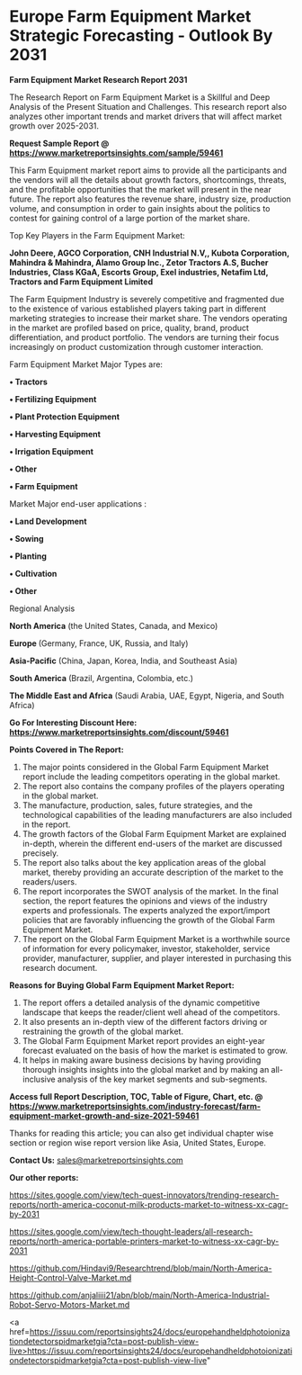 # Europe Farm Equipment Market Strategic Forecasting - Outlook By 2031

<strong>Farm Equipment Market Research Report 2031</strong>

The Research Report on Farm Equipment Market is a Skillful and Deep Analysis of the Present Situation and Challenges. This research report also analyzes other important trends and market drivers that will affect market growth over 2025-2031.

<strong>Request Sample Report @ <a href=https://www.marketreportsinsights.com/sample/59461>https://www.marketreportsinsights.com/sample/59461</a></strong>

This Farm Equipment market report aims to provide all the participants and the vendors will all the details about growth factors, shortcomings, threats, and the profitable opportunities that the market will present in the near future. The report also features the revenue share, industry size, production volume, and consumption in order to gain insights about the politics to contest for gaining control of a large portion of the market share.

Top Key Players in the Farm Equipment Market:

<strong>John Deere, AGCO Corporation, CNH Industrial N.V,, Kubota Corporation, Mahindra & Mahindra, Alamo Group Inc., Zetor Tractors A.S, Bucher Industries, Class KGaA, Escorts Group, Exel industries, Netafim Ltd, Tractors and Farm Equipment Limited</strong>

The Farm Equipment Industry is severely competitive and fragmented due to the existence of various established players taking part in different marketing strategies to increase their market share. The vendors operating in the market are profiled based on price, quality, brand, product differentiation, and product portfolio. The vendors are turning their focus increasingly on product customization through customer interaction.

Farm Equipment Market Major Types are:

<strong>• Tractors

• Fertilizing Equipment

• Plant Protection Equipment

• Harvesting Equipment

• Irrigation Equipment

• Other

• Farm Equipment</strong>

Market Major end-user applications :

<strong>• Land Development

• Sowing

• Planting

• Cultivation

• Other</strong>

Regional Analysis

</u><strong><b>North America</b></strong> (the United States, Canada, and Mexico)

<strong><b>Europe </b></strong>(Germany, France, UK, Russia, and Italy)

<strong><b>Asia-Pacific</b></strong> (China, Japan, Korea, India, and Southeast Asia)

<strong><b>South America</b></strong> (Brazil, Argentina, Colombia, etc.)

<strong><b>The Middle East and Africa</b></strong> (Saudi Arabia, UAE, Egypt, Nigeria, and South Africa)

<strong>Go For Interesting Discount Here: <a href=https://www.marketreportsinsights.com/discount/59461>https://www.marketreportsinsights.com/discount/59461</a></strong>

<strong>Points Covered in The Report:</strong>
<ol>
  <li>The major points considered in the Global Farm Equipment Market report include the leading competitors operating in the global market.</li>
  <li>The report also contains the company profiles of the players operating in the global market.</li>
  <li>The manufacture, production, sales, future strategies, and the technological capabilities of the leading manufacturers are also included in the report.</li>
  <li>The growth factors of the Global Farm Equipment Market are explained in-depth, wherein the different end-users of the market are discussed precisely.</li>
  <li>The report also talks about the key application areas of the global market, thereby providing an accurate description of the market to the readers/users.</li>
  <li>The report incorporates the SWOT analysis of the market. In the final section, the report features the opinions and views of the industry experts and professionals. The experts analyzed the export/import policies that are favorably influencing the growth of the Global Farm Equipment Market.</li>
  <li>The report on the Global Farm Equipment Market is a worthwhile source of information for every policymaker, investor, stakeholder, service provider, manufacturer, supplier, and player interested in purchasing this research document.</li>
</ol>
<strong>Reasons for Buying Global Farm Equipment Market Report:</strong>

<ol>
  <li>The report offers a detailed analysis of the dynamic competitive landscape that keeps the reader/client well ahead of the competitors.</li>
  <li>It also presents an in-depth view of the different factors driving or restraining the growth of the global market.</li>
  <li>The Global Farm Equipment Market report provides an eight-year forecast evaluated on the basis of how the market is estimated to grow.</li>
  <li>It helps in making aware business decisions by having providing thorough insights insights into the global market and by making an all-inclusive analysis of the key market segments and sub-segments.</li>
</ol>
<strong>Access full Report Description, TOC, Table of Figure, Chart, etc. @ <a href=https://www.marketreportsinsights.com/industry-forecast/farm-equipment-market-growth-and-size-2021-59461>https://www.marketreportsinsights.com/industry-forecast/farm-equipment-market-growth-and-size-2021-59461</a></strong>


Thanks for reading this article; you can also get individual chapter wise section or region wise report version like Asia, United States, Europe.

<strong>Contact Us:</strong>
sales@marketreportsinsights.com

<strong>Our other reports:</strong>

<a href=https://sites.google.com/view/tech-quest-innovators/trending-research-reports/north-america-coconut-milk-products-market-to-witness-xx-cagr-by-2031>https://sites.google.com/view/tech-quest-innovators/trending-research-reports/north-america-coconut-milk-products-market-to-witness-xx-cagr-by-2031</a>

<a href=https://sites.google.com/view/tech-thought-leaders/all-research-reports/north-america-portable-printers-market-to-witness-xx-cagr-by-2031>https://sites.google.com/view/tech-thought-leaders/all-research-reports/north-america-portable-printers-market-to-witness-xx-cagr-by-2031</a>

<a href=https://github.com/Hindavi9/Researchtrend/blob/main/North-America-Height-Control-Valve-Market.md>https://github.com/Hindavi9/Researchtrend/blob/main/North-America-Height-Control-Valve-Market.md</a>

<a href=https://github.com/anjaliiii21/abn/blob/main/North-America-Industrial-Robot-Servo-Motors-Market.md>https://github.com/anjaliiii21/abn/blob/main/North-America-Industrial-Robot-Servo-Motors-Market.md</a>

<a href=https://issuu.com/reportsinsights24/docs/europehandheldphotoionizationdetectorspidmarketgia?cta=post-publish-view-live>https://issuu.com/reportsinsights24/docs/europehandheldphotoionizationdetectorspidmarketgia?cta=post-publish-view-live</a>"
